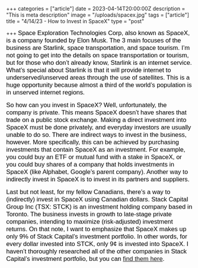 +++
categories = ["article"]
date = 2023-04-14T20:00:00Z
description = "This is meta description"
image = "/uploads/spacex.jpg"
tags = ["article"]
title = "4/14/23 - How to Invest in SpaceX"
type = "post"

+++
<span style="color:black"><span style="font-family:Arial; font-size:1.2em;">Space Exploration Technologies Corp, also known as SpaceX, is a company founded by Elon Musk. The 3 main focuses of the business are Starlink, space transportation, and space tourism. I’m not going to get into the details on space transportation or tourism, but for those who don’t already know, Starlink is an internet service. What’s special about Starlink is that it will provide internet to underserved/unserved areas through the use of satellites. This is a huge opportunity because almost a third of the world’s population is in unserved internet regions.</span></span>

<span style="color:black"><span style="font-family:Arial; font-size:1.2em;">So how can you invest in SpaceX? Well, unfortunately, the company is private. This means SpaceX doesn’t have shares that trade on a public stock exchange. Making a direct investment into SpaceX must be done privately, and everyday investors are usually unable to do so. There are indirect ways to invest in the business, however. More specifically, this can be achieved by purchasing investments that contain SpaceX as an investment. For example, you could buy an ETF or mutual fund with a stake in SpaceX, or you could buy shares of a company that holds investments in SpaceX (like Alphabet, Google’s parent company). Another way to indirectly invest in SpaceX is to invest in its partners and suppliers.</span></span>

<span style="color:black"><span style="font-family:Arial; font-size:1.2em;">Last but not least, for my fellow Canadians, there’s a way to (indirectly) invest in SpaceX using Canadian dollars. Stack Capital Group Inc (TSX: STCK) is an investment holding company based in Toronto. The business invests in growth to late-stage private companies, intending to maximize (risk-adjusted) investment returns. On that note, I want to emphasize that SpaceX makes up only 9% of Stack Capital’s investment portfolio. In other words, for every dollar invested into STCK, only 9¢ is invested into SpaceX. I haven’t thoroughly researched all of the other companies in Stack Capital’s investment portfolio, but you can [find them here](https://www.stackcapitalgroup.com/investment).</span></span>